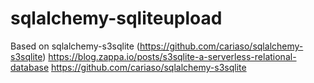 # sqlalchemy-sqliteupload

Based on sqlalchemy-s3sqlite (https://github.com/cariaso/sqlalchemy-s3sqlite)
https://blog.zappa.io/posts/s3sqlite-a-serverless-relational-database
https://github.com/cariaso/sqlalchemy-s3sqlite
